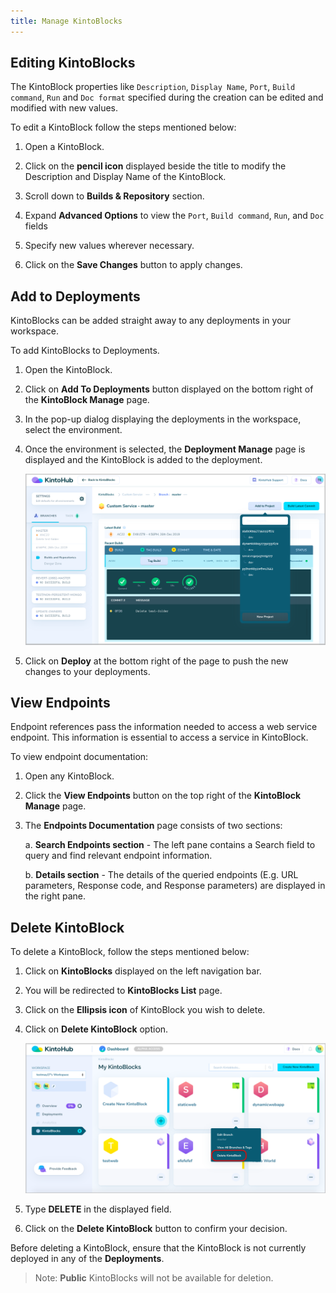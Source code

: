 ```yaml
---
title: Manage KintoBlocks
---
```


## Editing KintoBlocks

The KintoBlock properties like `Description`, `Display Name`, `Port`, `Build command`, `Run` and `Doc format` specified during the creation can be edited and modified with new values.

To edit a KintoBlock follow the steps mentioned below:

1. Open a KintoBlock.

2. Click on the **pencil icon** displayed beside the title to modify the Description and Display Name of the KintoBlock.

3. Scroll down to **Builds & Repository** section.

4. Expand **Advanced Options** to view the `Port`, `Build command`, `Run`, and `Doc` fields

5. Specify new values wherever necessary.

6. Click on the **Save Changes** button to apply changes.


## Add to Deployments

KintoBlocks can be added straight away to any deployments in your workspace.

To add KintoBlocks to Deployments.

1. Open the KintoBlock.

2. Click on **Add To Deployments** button displayed on the bottom right of the **KintoBlock Manage** page.

3. In the pop-up dialog displaying the deployments in the workspace, select the environment.

4. Once the environment is selected, the **Deployment Manage** page is displayed and the KintoBlock is added to the deployment.

    ![Screenshot](/docs/assets/kb-add-deployments.png)

5. Click on **Deploy** at the bottom right of the page to push the new changes to your deployments.


## View Endpoints

Endpoint references pass the information needed to access a web service endpoint. This information is essential to access a service in KintoBlock. 

To view endpoint documentation:

1. Open any KintoBlock.

2. Click the **View Endpoints** button on the top right of the **KintoBlock Manage** page.

3. The **Endpoints Documentation** page consists of two sections:

   a. **Search Endpoints section** - The left pane contains a Search field to query and find relevant endpoint information.
       
   b. **Details section** - The details of the queried endpoints (E.g. URL parameters, Response code, and Response parameters) are displayed in the right pane.


## Delete KintoBlock

To delete a KintoBlock, follow the steps mentioned below:

1. Click on **KintoBlocks** displayed on the left navigation bar.

2. You will be redirected to **KintoBlocks List** page.

3. Click on the **Ellipsis icon** of KintoBlock you wish to delete.

4. Click on **Delete KintoBlock** option.

    ![Screenshot](/docs/assets/Delete_KB.png)

5. Type **DELETE** in the displayed field.

6. Click on the **Delete KintoBlock** button to confirm your decision.

Before deleting a KintoBlock, ensure that the KintoBlock is not currently deployed in any of the **Deployments**.

>Note: **Public** KintoBlocks will not be available for deletion.

